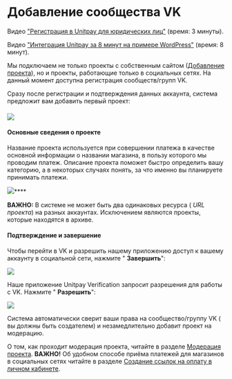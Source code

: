 # Добавление сообщества VK

Видео ["Регистрация в Unitpay для юридических лиц"](https://youtu.be/M-bj_1IPhMk) \(время: 3 минуты\).

Видео ["Интеграция Unitpay за 8 минут на примере WordPress"](https://youtu.be/OLaqXdp4EIY) \(время: 8 минут\).

Мы подключаем не только проекты с собственным сайтом \([Добавление проекта](./)\), но и проекты, работающие только в социальных сетях. На данный момент доступна регистрация сообществ/групп VK.

Сразу после регистрации и подтверждения данных аккаунта, система предложит вам добавить первый проект:

#### 

#### ![](https://d33v4339jhl8k0.cloudfront.net/docs/assets/551a91dbe4b0221aadf24410/images/5e590fb604286364bc95fee3/file-2Vyk3thLnE.png)

#### Основные сведения о проекте

Название проекта используется при совершении платежа в качестве основной информации о названии магазина, в пользу которого мы проводим платеж. Описание проекта поможет быстро определить вашу категорию, а в некоторых случаях понять, за что именно вы планируете принимать платежи.

![](https://d33v4339jhl8k0.cloudfront.net/docs/assets/551a91dbe4b0221aadf24410/images/5e677ec204286364bc967792/file-GbUJEOT4Ke.png)\*\*\*\*

**ВАЖНО:** В системе не может быть два одинаковых ресурса \( _URL проекта_\) на разных аккаунтах. Исключением являются проекты, которые находятся в архиве.

#### 

#### Подтверждение и завершение

Чтобы перейти в VK и разрешить нашему приложению доступ к вашему аккаунту в социальной сети, нажмите " **Завершить**":

![](https://d33v4339jhl8k0.cloudfront.net/docs/assets/551a91dbe4b0221aadf24410/images/5e6780632c7d3a7e9ae8efc7/file-dbyn7uPUAM.png)

Наше приложение Unitpay Verification запросит разрешения для работы с VK. Нажмите " **Разрешить**":

![](https://d33v4339jhl8k0.cloudfront.net/docs/assets/551a91dbe4b0221aadf24410/images/5e6781862c7d3a7e9ae8efd9/file-Pi4wy4LnyD.png)

Система автоматически сверит ваши права на сообщество/группу VK \( вы должны быть создателем\) и незамедлительно добавит проект на модерацию.

О том, как проходит модерация проекта, читайте в разделе [Модерация проекта](../moderation.md). **ВАЖНО!** Об удобном способе приёма платежей для магазинов в социальных сетях читайте в разделе [Создание ссылок на оплату в личном кабинете](../../payments/payment-links.md).

